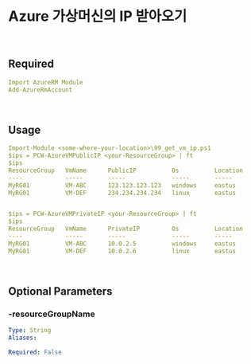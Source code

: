 # Azure 가상머신의 IP 받아오기

<br>

## Required
    
````yaml
Import AzureRM Module
Add-AzureRmAccount
````
<br>

## Usage

````yaml
Import-Module <some-where-your-location>\99_get_vm_ip.ps1
$ips = PCW-AzureVMPublicIP <your-ResourceGroup> | ft
$ips
ResourceGroup   VmName      PublicIP          Os          Location
----            -----       -----             -----       ----- 
MyRG01          VM-ABC      123.123.123.123   windows     eastus
MyRG01          VM-DEF      234.234.234.234   linux       eastus


$ips = PCW-AzureVMPrivateIP <your-ResourceGroup> | ft
$ips
ResourceGroup   VmName      PrivateIP         Os          Location
----            -----       -----             -----       ----- 
MyRG01          VM-ABC      10.0.2.5          windows     eastus
MyRG01          VM-DEF      10.0.2.6          linux       eastus
````

<br>

## Optional Parameters
### -resourceGroupName
```yaml
Type: String
Aliases: 

Required: False
```

